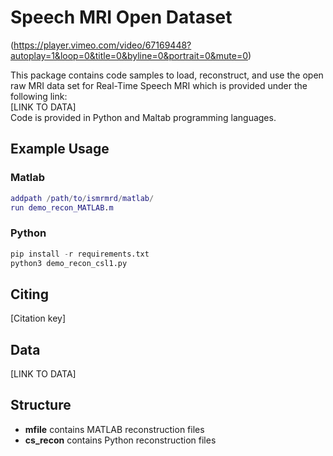 # Speech MRI Open Dataset


(https://player.vimeo.com/video/67169448?autoplay=1&loop=0&title=0&byline=0&portrait=0&mute=0)

This package contains code samples to load, reconstruct, and use the open raw MRI data set for Real-Time Speech MRI which is provided under the following link:\
 [LINK TO DATA]\
Code is provided in Python and Maltab programming languages.

## Example Usage

### Matlab
```matlab
addpath /path/to/ismrmrd/matlab/
run demo_recon_MATLAB.m
```
### Python
```python
pip install -r requirements.txt
python3 demo_recon_csl1.py
```

## Citing
[Citation key]

## Data
 [LINK TO DATA]

## Structure

* **mfile** contains MATLAB reconstruction files
* **cs_recon** contains Python reconstruction files

